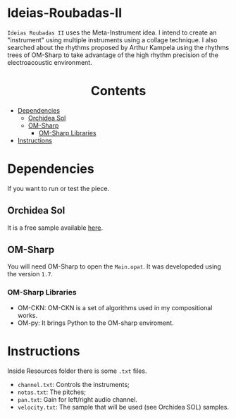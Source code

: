 # Ideias-Roubadas-II

`Ideias Roubadas II` uses the Meta-Instrument idea. I intend to create an "instrument" using multiple instruments using a collage technique. I also searched about the rhythms proposed by Arthur Kampela using the rhythms trees of OM-Sharp to take advantage of the high rhythm precision of the electroacoustic environment.

<h1 align="center">Contents</h1> 

- [Dependencies](#Dependencies)
    - [Orchidea Sol](#orchidea-sol)
    - [OM-Sharp](#om-sharp)
        - [OM-Sharp Libraries](#om-sharp-libraries)
- [Instructions](#instructions)


# Dependencies

If you want to run or test the piece.

## Orchidea Sol

It is a free sample available [here](https://forum.ircam.fr/projects/detail/orchideasol).

## OM-Sharp

You will need OM-Sharp to open the `Main.opat`. It was developeded using the version `1.7`. 

### OM-Sharp Libraries

* OM-CKN: OM-CKN is a set of algorithms used in my compositional works.
* OM-py: It brings Python to the OM-sharp enviroment.

# Instructions

Inside Resources folder there is some `.txt` files. 
* `channel.txt`: Controls the instruments; 
* `notas.txt`: The pitches;
* `pan.txt`: Gain for left/right audio channel. 
* `velocity.txt`: The sample that will be used (see Orchidea SOL) samples.
